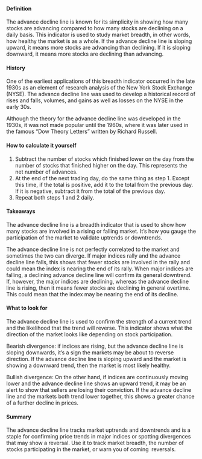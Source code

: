 #### Definition

The advance decline line is known for its simplicity in showing how many stocks are advancing compared to how many stocks are declining on a daily basis. This indicator is used to study market breadth, in other words, how healthy the market is as a whole. If the advance decline line is sloping upward, it means more stocks are advancing than declining. If it is sloping downward, it means more stocks are declining than advancing.

#### History

One of the earliest applications of this breadth indicator occurred in the late 1930s as an element of research analysis of the New York Stock Exchange (NYSE). The advance decline line was used to develop a historical record of rises and falls, volumes, and gains as well as losses on the NYSE in the early 30s.

Although the theory for the advance decline line was developed in the 1930s, it was not made popular until the 1960s, where it was later used in the famous “Dow Theory Letters” written by Richard Russell.

#### How to calculate it yourself

1. Subtract the number of stocks which finished lower on the day from the number of stocks that finished higher on the day. This represents the net number of advances.
2. At the end of the next trading day, do the same thing as step 1. Except this time, if the total is positive, add it to the total from the previous day. If it is negative, subtract it from the total of the previous day.
3. Repeat both steps 1 and 2 daily.

#### Takeaways

The advance decline line is a breadth indicator that is used to show how many stocks are involved in a rising or falling market. It’s how you gauge the participation of the market to validate uptrends or downtrends.

The advance decline line is not perfectly correlated to the market and sometimes the two can diverge. If major indices rally and the advance decline line falls, this shows that fewer stocks are involved in the rally and could mean the index is nearing the end of its rally. When major indices are falling, a declining advance decline line will confirm its general downtrend. If, however, the major indices are declining, whereas the advance decline line is rising, then it means fewer stocks are declining in general overtime. This could mean that the index may be nearing the end of its decline.

#### What to look for

The advance decline line is used to confirm the strength of a current trend and the likelihood that the trend will reverse. This indicator shows what the direction of the market looks like depending on stock participation.

Bearish divergence: if indices are rising, but the advance decline line is sloping downwards, it’s a sign the markets may be about to reverse direction. If the advance decline line is sloping upward and the market is showing a downward trend, then the market is most likely healthy.

Bullish divergence: On the other hand, if indices are continuously moving lower and the advance decline line shows an upward trend, it may be an alert to show that sellers are losing their conviction. If the advance decline line and the markets both trend lower together, this shows a greater chance of a further decline in prices.

#### Summary

The advance decline line tracks market uptrends and downtrends and is a staple for confirming price trends in major indices or spotting divergences that may show a reversal. Use it to track market breadth, the number of stocks participating in the market, or warn you of coming  reversals.